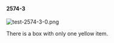 #### 2574-3
![test-2574-3-0.png](https://github.com/lil-lab/nlvr/raw/master/nlvr/test/images/5/test-2574-3-0.png "test-2574-3-0.png")

There is a box with only one yellow item.